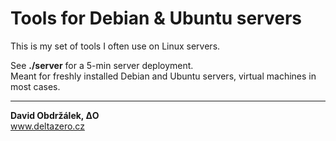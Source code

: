 # Tools for Debian & Ubuntu servers 

This is my set of tools I often use on Linux servers.

See **./server** for a 5-min server deployment.  
Meant for freshly installed Debian and Ubuntu servers, virtual machines in most cases. 

------

**David Obdržálek, ΔO**  
www.deltazero.cz
